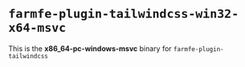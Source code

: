 # `farmfe-plugin-tailwindcss-win32-x64-msvc`

This is the **x86_64-pc-windows-msvc** binary for `farmfe-plugin-tailwindcss`
